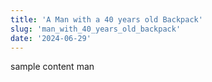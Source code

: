 ```yaml
---
title: 'A Man with a 40 years old Backpack'
slug: 'man_with_40_years_old_backpack'
date: '2024-06-29'
---
```


sample content man
